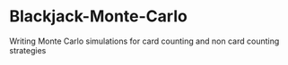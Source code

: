 # Blackjack-Monte-Carlo
Writing Monte Carlo simulations for card counting and non card counting strategies
